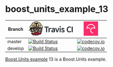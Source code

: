 # boost_units_example_13

Branch|[![Travis CI logo](TravisCI.png)](https://travis-ci.org)|[![Codecov logo](Codecov.png)](https://www.codecov.io)
---|---|---
master|[![Build Status](https://travis-ci.org/richelbilderbeek/boost_units_example_13.svg?branch=master)](https://travis-ci.org/richelbilderbeek/boost_units_example_13)|[![codecov.io](https://codecov.io/github/richelbilderbeek/boost_units_example_13/coverage.svg?branch=master)](https://codecov.io/github/richelbilderbeek/boost_units_example_13/branch/master)
develop|[![Build Status](https://travis-ci.org/richelbilderbeek/boost_units_example_13.svg?branch=develop)](https://travis-ci.org/richelbilderbeek/boost_units_example_13)|[![codecov.io](https://codecov.io/github/richelbilderbeek/boost_units_example_13/coverage.svg?branch=develop)](https://codecov.io/github/richelbilderbeek/boost_units_example_13/branch/develop)

[Boost.Units example](http://www.github.com/richelbilderbeek/boost_units_example) 13 is a Boost.Units example.
